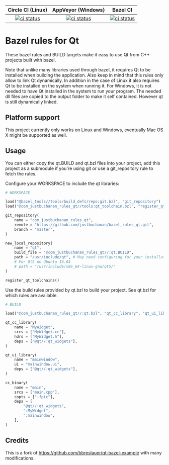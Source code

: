 |                                                                                                 Circle CI (Linux)                                                                                                  |                                                                               AppVeyor (Windows)                                                                               |                                                                 Bazel CI                                                                 |
| :----------------------------------------------------------------------------------------------------------------------------------------------------------------------------------------------------------------: | :----------------------------------------------------------------------------------------------------------------------------------------------------------------------------: | :--------------------------------------------------------------------------------------------------------------------------------------: |
| [![ci status](https://circleci.com/gh/justbuchanan/bazel_rules_qt.png?circle-token=9077bf6ecc5554e3ddbdc4d3947784460eb1df72)](https://app.circleci.com/pipelines/github/justbuchanan/bazel_rules_qt?branch=master) | [![ci status](https://ci.appveyor.com/api/projects/status/3klljux2otuk69u2/branch/master?svg=true)](https://ci.appveyor.com/project/justbuchanan/bazel-rules-qt/branch/master) | [![ci status](https://badge.buildkite.com/a1033836f9522e389316105837b79c67e5a749c23ba62cdc20.svg?branch=master)](https://buildkite.com/bazel/rules-qt) |

# Bazel rules for Qt

These bazel rules and BUILD targets make it easy to use Qt from C++ projects built with bazel.

Note that unlike many libraries used through bazel, it requires Qt to be installed when building the application.
Also keep in mind that this rules only allow to link Qt dynamically.
In addition in the case of Linux it also requires Qt to be installed on the system when running it.
For Windows, it is not needed to have Qt installed in the system to run your program. The needed dll files are copied to the output folder to make it self contained. However qt is still dynamically linked.

## Platform support

This project currently only works on Linux and Windows, eventually Mac OS X might be supported as well.

## Usage

You can either copy the qt.BUILD and qt.bzl files into your project, add this project as a submodule if you're using git or use a git_repository rule to fetch the rules.

Configure your WORKSPACE to include the qt libraries:

```python
# WORKSPACE

load("@bazel_tools//tools/build_defs/repo:git.bzl", "git_repository")
load("@com_justbuchanan_rules_qt//tools:qt_toolchain.bzl", "register_qt_toolchains")

git_repository(
    name = "com_justbuchanan_rules_qt",
    remote = "https://github.com/justbuchanan/bazel_rules_qt.git",
    branch = "master",
)

new_local_repository(
    name = "qt",
    build_file = "@com_justbuchanan_rules_qt//:qt.BUILD",
    path = "/usr/include/qt", # May need configuring for your installation
    # For Qt5 on Ubuntu 16.04
    # path = "/usr/include/x86_64-linux-gnu/qt5/"
)

register_qt_toolchains()
```

Use the build rules provided by qt.bzl to build your project. See qt.bzl for which rules are available.

```python
# BUILD

load("@com_justbuchanan_rules_qt//:qt.bzl", "qt_cc_library", "qt_ui_library")

qt_cc_library(
    name = "MyWidget",
    srcs = ["MyWidget.cc"],
    hdrs = ["MyWidget.h"],
    deps = ["@qt//:qt_widgets"],
)

qt_ui_library(
    name = "mainwindow",
    ui = "mainwindow.ui",
    deps = ["@qt//:qt_widgets"],
)

cc_binary(
    name = "main",
    srcs = ["main.cpp"],
    copts = ["-fpic"],
    deps = [
        "@qt//:qt_widgets",
        ":MyWidget",
        ":mainwindow",
    ],
)
```

## Credits

This is a fork of https://github.com/bbreslauer/qt-bazel-example with many modifications.
